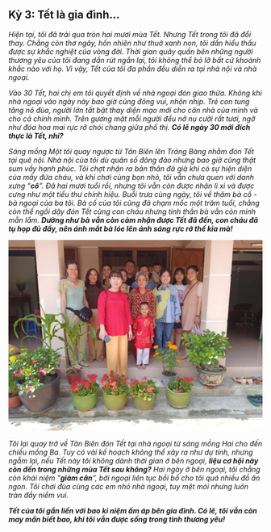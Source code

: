 ## Kỳ 3: Tết là gia đình...

_Hiện tại, tôi đã trải qua tròn hai mươi mùa Tết. Nhưng Tết trong tôi đã đổi thay. Chẳng còn thơ ngây, hồn nhiên như thuở xanh non, tôi dần hiểu thấu được sự khắc nghiệt của vòng đời. Thời gian quây quần bên những người thương yêu của tôi đang dần rút ngắn lại, tôi không thể bỏ lỡ bất cứ khoảnh khắc nào với họ. Vì vậy, Tết của tôi đa phần đều diễn ra tại nhà nội và nhà ngoại._

_Vào 30 Tết, hai chị em tôi quyết định về nhà ngoại đón giao thừa. Không khí nhà ngoại vào ngày này bao giờ cũng đông vui, nhộn nhịp. Trẻ con tung tăng nô đùa, người lớn tất bật thay diện mạo mới cho căn nhà của mình và cho cả chính mình. Trên gương mặt mỗi người đều nở nụ cười rất tươi, ngỡ như đóa hoa mai rực rỡ chói chang giữa phố thị. **Có lẽ ngày 30 mới đích thực là Tết, nhỉ?**_

_Sáng mồng Một tôi quay ngược từ Tân Biên lên Trảng Bàng nhằm đón Tết tại quê nội. Nhà nội của tôi dù quân số đông đảo nhưng bao giờ cũng thật sum vầy hạnh phúc. Tôi chợt nhận ra bản thân đã già khi có sự hiện diện của mấy đứa cháu, và khi chơi cùng bọn nhỏ, tôi vẫn chưa quen với danh xưng "**cô**”. Đã hai mươi tuổi rồi, nhưng tôi vẫn còn được nhận lì xì và được cưng như một tiểu thư chính hiệu. Buổi trưa cùng ngày, tôi về thăm bà cố - bà ngoại của ba tôi. Bà cố của tôi cũng đã chạm mốc một trăm tuổi, chẳng còn thể ngồi dậy đón Tết cùng con cháu nhưng tinh thần bà vẫn còn minh mẫn lắm. **Dường như bà vẫn còn cảm nhận được Tết đã đến, con cháu đã tụ họp đủ đầy, nên ánh mắt bà lóe lên ánh sáng rực rỡ thế kia mà!**_

![FamilyReunion](../../../../public/images/posts/2023/12-31-SpringStories-2024/SpringStories16.jpg)

_Tôi lại quay trở về Tân Biên đón Tết tại nhà ngoại từ sáng mồng Hai cho đến chiều mồng Ba. Tuy có vài kế hoạch không thể xảy ra như dự tính, nhưng ngẫm lại, nếu Tết này tôi không dành thời gian ở bên ngoại, **liệu cơ hội này còn đến trong những mùa Tết sau không?** Hai ngày ở bên ngoại, tôi chẳng còn khái niệm "**giảm cân**”, bởi ngoại liên tục bồi bổ cho tôi quá nhiều đồ ăn ngon. Tôi chơi đùa cùng các em nhỏ nhà ngoại, tuy mệt mỏi nhưng luôn tràn đầy niềm vui._

**_Tết của tôi gắn liền với bao kỉ niệm ấm áp bên gia đình. Có lẽ, tôi vẫn còn may mắn biết bao, khi tôi vẫn được sống trong tình thương yêu!_**

